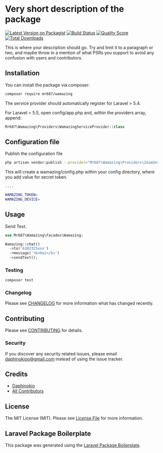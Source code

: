 # Very short description of the package

[![Latest Version on Packagist](https://img.shields.io/packagist/v/mr687/wamazing.svg?style=flat-square)](https://packagist.org/packages/mr687/wamazing)
[![Build Status](https://img.shields.io/travis/mr687/wamazing/master.svg?style=flat-square)](https://travis-ci.org/mr687/wamazing)
[![Quality Score](https://img.shields.io/scrutinizer/g/mr687/wamazing.svg?style=flat-square)](https://scrutinizer-ci.com/g/mr687/wamazing)
[![Total Downloads](https://img.shields.io/packagist/dt/mr687/wamazing.svg?style=flat-square)](https://packagist.org/packages/mr687/wamazing)

This is where your description should go. Try and limit it to a paragraph or two, and maybe throw in a mention of what PSRs you support to avoid any confusion with users and contributors.

## Installation

You can install the package via composer:

```bash
composer require mr687/wamazing
```

The service provider should automatically register for Laravel > 5.4.

For Laravel < 5.5, open config/app.php and, within the providers array, append:

```php
Mr687\Wamazing\Providers\WamazingServiceProvider::class
```

## Configuration file

Publish the configuration file

```bash
php artisan vendor:publish --provider="Mr687\Wamazing\Providers\ZoomServiceProvider"
```

This will create a wamazing/config.php within your config directory, where you add value for secret token.

```bash
....

WAMAZING_TOKEN=
WAMAZING_DEVICE=
```

## Usage

Send Text.

```php
use Mr687\Wamazing\Facades\Wamazing;

Wamazing::chat()
  ->to('6282325xxx')
  ->message('<b>Hai</b>')
  ->sendText();
```

### Testing

```bash
composer test
```

### Changelog

Please see [CHANGELOG](CHANGELOG.md) for more information what has changed recently.

## Contributing

Please see [CONTRIBUTING](CONTRIBUTING.md) for details.

### Security

If you discover any security related issues, please email daphinokioo@gmail.com instead of using the issue tracker.

## Credits

-   [Daphinokio](https://github.com/mr687)
-   [All Contributors](../../contributors)

## License

The MIT License (MIT). Please see [License File](LICENSE.md) for more information.

## Laravel Package Boilerplate

This package was generated using the [Laravel Package Boilerplate](https://laravelpackageboilerplate.com).
